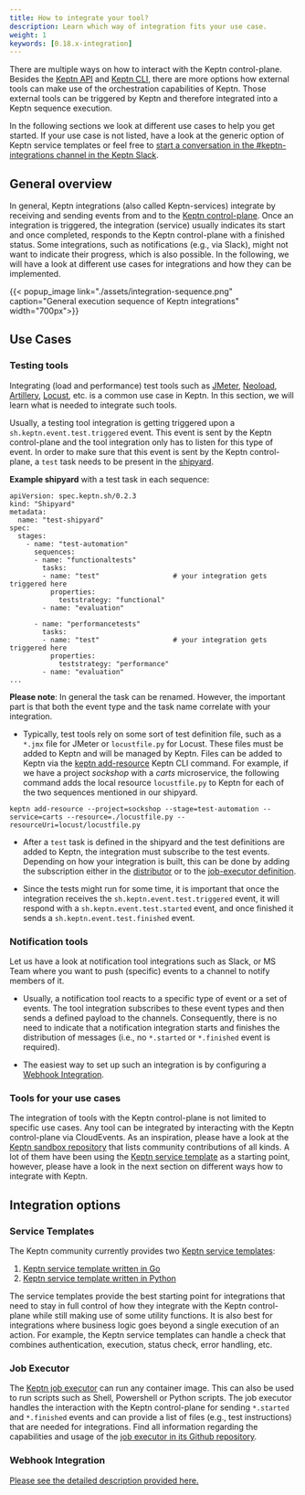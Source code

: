 ```yaml
---
title: How to integrate your tool?
description: Learn which way of integration fits your use case.
weight: 1
keywords: [0.18.x-integration]
---
```


There are multiple ways on how to interact with the Keptn control-plane. Besides the [Keptn API](../../reference/api/) and [Keptn CLI](../../reference/api/), there are more options how external tools can make use of the orchestration capabilities of Keptn. Those external tools can be triggered by Keptn and therefore integrated into a Keptn sequence execution.

In the following sections we look at different use cases to help you get started. If your use case is not listed, have a look at the generic option of Keptn service templates or feel free to [start a conversation in the #keptn-integrations channel in the Keptn Slack](https://slack.keptn.sh).

## General overview

In general, Keptn integrations (also called Keptn-services) integrate by receiving and sending events from and to the [Keptn control-plane](../../../concepts/architecture/). Once an integration is triggered, the integration (service) usually indicates its start and once completed, responds to the Keptn control-plane with a finished status. Some integrations, such as notifications (e.g., via Slack), might not want to indicate their progress, which is also possible. In the following, we will have a look at different use cases for integrations and how they can be implemented.

{{< popup_image
link="./assets/integration-sequence.png"
caption="General execution sequence of Keptn integrations"
width="700px">}}

## Use Cases

### Testing tools

Integrating (load and performance) test tools such as [JMeter](https://github.com/keptn/keptn/tree/master/jmeter-service), [Neoload](https://github.com/keptn-contrib/neoload-service), [Artillery](https://github.com/keptn-sandbox/artillery-service), [Locust](https://github.com/keptn-sandbox/locust-service), etc. is a common use case in Keptn. In this section, we will learn what is needed to integrate such tools.

Usually, a testing tool integration is getting triggered upon a `sh.keptn.event.test.triggered` event. This event is sent by the Keptn control-plane and the tool integration only has to listen for this type of event. In order to make sure that this event is sent by the Keptn control-plane, a `test` task needs to be present in the [shipyard](../../reference/files/shipyard/).

**Example shipyard** with a test task in each sequence:
```
apiVersion: spec.keptn.sh/0.2.3
kind: "Shipyard"
metadata:
  name: "test-shipyard"
spec:
  stages:
    - name: "test-automation"
      sequences:
      - name: "functionaltests"
        tasks:
        - name: "test"                  # your integration gets triggered here
          properties:
            teststrategy: "functional"
        - name: "evaluation"

      - name: "performancetests"
        tasks:
        - name: "test"                  # your integration gets triggered here
          properties:
            teststrategy: "performance"
        - name: "evaluation"
...
```

**Please note**: In general the task can be renamed. However, the important part is that both the event type and the task name correlate with your integration.

* Typically, test tools rely on some sort of test definition file, such as a `*.jmx` file for JMeter or `locustfile.py` for Locust. These files must be added to Keptn and will be managed by Keptn. Files can be added to Keptn via the [keptn add-resource](../../reference/cli/commands/keptn_add-resource/) Keptn CLI command. For example, if we have a project *sockshop* with a *carts* microservice, the following command adds the local resource `locustfile.py` to Keptn for each of the two sequences mentioned in our shipyard.

```
keptn add-resource --project=sockshop --stage=test-automation --service=carts --resource=./locustfile.py --resourceUri=locust/locustfile.py
```

* After a `test` task is defined in the shipyard and the test definitions are added to Keptn, the integration must subscribe to the test events. Depending on how your integration is built, this can be done by adding the subscription either in the [distributor](../custom_integration/#subscription-to-a-triggered-event) or to the [job-executor definition](https://github.com/keptn-sandbox/job-executor-service#how).

* Since the tests might run for some time, it is important that once the integration receives the `sh.keptn.event.test.triggered` event, it will respond with a `sh.keptn.event.test.started` event, and once finished it sends a `sh.keptn.event.test.finished` event.

### Notification tools

Let us have a look at notification tool integrations such as Slack, or MS Team where you want to push (specific) events to a channel to notify members of it.

* Usually, a notification tool reacts to a specific type of event or a set of events. The tool integration subscribes to these event types and then sends a defined payload to the channels. Consequently, there is no need to indicate that a notification integration starts and finishes the distribution of messages (i.e., no `*.started` or `*.finished` event is required).

* The easiest way to set up such an integration is by configuring a [Webhook Integration](./#webhook-integration). 

### Tools for your use cases

The integration of tools with the Keptn control-plane is not limited to specific use cases. Any tool can be integrated by interacting with the Keptn control-plane via CloudEvents.
As an inspiration, please have a look at the [Keptn sandbox repository](https://github.com/keptn-sandbox) that lists community contributions of all kinds. A lot of them have been using the [Keptn service template](https://github.com/keptn-sandbox?q=template&type=&language=&sort=) as a starting point, however, please have a look in the next section on different ways how to integrate with Keptn.

## Integration options

### Service Templates

The Keptn community currently provides two [Keptn service templates](https://github.com/keptn-sandbox?q=service-template&type=&language=&sort=):

1. [Keptn service template written in Go](https://github.com/keptn-sandbox/keptn-service-template-go)
2. [Keptn service template written in Python](https://github.com/keptn-sandbox/keptn-service-template-python)

The service templates provide the best starting point for integrations that need to stay in full control of how they integrate with the Keptn control-plane while still making use of some utility functions.
It is also best for integrations where business logic goes beyond a single execution of an action. For example, the Keptn service templates can handle a check  that combines authentication, execution, status check, error handling, etc.

### Job Executor

The [Keptn job executor](https://github.com/keptn-sandbox/job-executor-service) can run any container image. This can also be used to run scripts such as Shell, Powershell or Python scripts. The job executor handles the interaction with the Keptn control-plane for sending `*.started` and `*.finished` events and can provide a list of files (e.g., test instructions) that are needed for integrations. Find all information regarding the capabilities and usage of the [job executor in its Github repository](https://github.com/keptn-sandbox/job-executor-service).

### Webhook Integration

[Please see the detailed description provided here.](../webhooks/)

